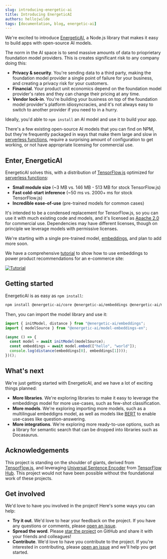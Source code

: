```yaml
---
slug: introducing-energetic-ai
title: Introducing EnergeticAI
authors: hellojwilde
tags: [documentation, blog, energetic-ai]
---
```


We're excited to introduce [EnergeticAI](/), a Node.js library that makes it easy to build apps with open-source AI models.

The norm in the AI space is to send massive amounts of data to prioprietary foundation model providers. This is creates significant risk to any company doing this:

- **Privacy & security**. You're sending data to a third party, making the foundation model provider a single point of failure for your business, and creating a privacy risk for your customers.
- **Financial**. Your product unit economics depend on the foundation model provider's rates and they can change their pricing at any time.
- **Vendor lock-in**. You're building your business on top of the foundation model provider's platform idiosyncracies, and it's not always easy to switch to another provider if you need to in a hurry.

Ideally, you'd able to `npm install` an AI model and use it to build your app.

There's a few existing open-source AI models that you can find on NPM, but they're frequently packaged in ways that make them large and slow in [serverless functions](key-concepts/serverless.md), require a surprising amount of configuration to get working, or not have appropriate licensing for commercial use.

## Enter, EnergeticAI

EnergeticAI solves this, with a distribution of [TensorFlow.js](https://www.tensorflow.org/js) optimized for [serverless functions](/key-concepts/serverless.md):

- **Small module size** (~3 MB vs. 146 MB - 513 MB for stock TensorFlow.js)
- **Fast cold-start inference** (~50 ms vs. 2000+ ms for stock TensorFlow.js)
- **Incredible ease-of-use** (pre-trained models for common cases)

It's intended to be a condensed replacement for TensorFlow.js, so you can use it with much existing code and models, and it's licensed as [Apache 2.0](https://www.apache.org/licenses/LICENSE-2.0) for commercial use. Dependencies may have different licenses, though on principle we leverage models with permissive licenses.

We're starting with a single pre-trained model, [embeddings](/guides/embeddings.md), and plan to add more soon.

We have a comprehensive [tutorial](/tutorial.md) to show how to use embeddings to power product recommendations for an e-commerce site:

[![Tutorial](/img/tutorial.png)](/tutorial.md)

## Getting started

EnergeticAI is as easy as `npm install`:

```bash
npm install @energetic-ai/core @energetic-ai/embeddings @energetic-ai/model-embeddings-en
```

Then, you can import the model library and use it:

```js
import { initModel, distance } from "@energetic-ai/embeddings";
import { modelSource } from "@energetic-ai/model-embeddings-en";

(async () => {
  const model = await initModel(modelSource);
  const embeddings = await model.embed(["hello", "world"]);
  console.log(distance(embeddings[0], embeddings[1])));
})();
```

## What's next

We're just getting started with EnergeticAI, and we have a lot of exciting things planned:

- **More libraries**. We're exploring libraries to make it easy to leverage the embeddings model for more use-cases, such as few-shot classification.
- **More models**. We're exploring importing more models, such as a multilingual embeddigns model, as well as models like [BERT](https://arxiv.org/abs/1810.04805) to enable use-cases like question-answering.
- **More integrations**. We're exploring more ready-to-use options, such as a library for semantic search that can be dropped into libraries such as Docasaurus.

## Acknowledgements

This project is standing on the shoulder of giants, derived from [TensorFlow.js](https://www.tensorflow.org/js), and leveraging [Universal Sentence Encoder](https://tfhub.dev/google/universal-sentence-encoder-lite/2) from [TensorFlow Hub](https://tfhub.dev/). This project would not have been possible without the foundational work of these projects.

## Get involved

We'd love to have you involved in the project! Here's some ways you can help:

- **Try it out**. We'd love to hear your feedback on the project. If you have any questions or comments, please [open an issue](https://github.com/realworldprivacy/energetic-ai/issues).
- **Spread the word**. Please [star the project](https://github.com/realworldprivacy/energetic-ai) on GitHub and share it with your friends and colleagues!
- **Contribute**. We'd love to have you contribute to the project. If you're interested in contributing, please [open an issue](https://github.com/realworldprivacy/energetic-ai/issues) and we'll help you get started.
